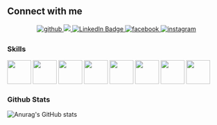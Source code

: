 ## Connect with me  
<div align="center">
  <a href="https://github.com/hristianivanov" target="_blank">
      <img src=https://img.shields.io/badge/github-%2324292e.svg?&style=for-the-badge&logo=github&logoColor=white alt=github style="margin-bottom: 5px;" />
  </a>
  <a href="https://discord.com/users/651451479949049856">
      <img src="https://img.shields.io/badge/Discord-5865F2?style=for-the-badge&logo=discord&logoColor=white"/>
  </a>
  <a href="https://www.linkedin.com/in/hristian-ivanov-a425a7262/">
      <img src="https://img.shields.io/badge/LinkedIn-blue?style=for-the-badge&logo=linkedin&logoColor=white" alt="LinkedIn Badge"/>
  </a>
  <a href="https://www.facebook.com/profile.php?id=100087156203504" target="_blank">
      <img src=https://img.shields.io/badge/facebook-%232E87FB.svg?&style=for-the-badge&logo=facebook&logoColor=white alt=facebook style="margin-bottom: 5px;" />
  </a>
  <a href="https://instagram.com/h_ivanow" target="_blank">
      <img src=https://img.shields.io/badge/instagram-%23000000.svg?&style=for-the-badge&logo=instagram&logoColor=white alt=instagram style="margin-bottom: 5px;" />
  </a>  
</div>  
  
### Skills

<!---[![My Skills](https://skillicons.dev/icons?i=cs,dotnet,js,html,css,haskell,react)](https://skillicons.dev)--->
<a href="#"><img src="https://github.com/onemarc/tech-icons/blob/main/icons/cs-dark.svg" width="55"></a>
<a href="#"><img src="https://github.com/onemarc/tech-icons/blob/main/icons/dotnet-dark.svg" width="55"></a>
<a href="#"><img src="https://github.com/onemarc/tech-icons/blob/main/icons/react-dark.svg" width="55"></a>
<a href="#"><img src="https://github.com/onemarc/tech-icons/blob/main/icons/mssqlserver-dark.svg" width="55"></a>
<a href="#"><img src="https://github.com/onemarc/tech-icons/blob/main/icons/haskell-dark.svg" width="55"></a>
<a href="#"><img src="https://github.com/onemarc/tech-icons/blob/main/icons/javascript.svg" width="55"></a>
<a href="#"><img src="https://github.com/onemarc/tech-icons/blob/main/icons/html.svg" width="55"></a>
<a href="#"><img src="https://github.com/onemarc/tech-icons/blob/main/icons/css.svg" width="55"></a>

### Github Stats  

![Anurag's GitHub stats](https://github-readme-stats.vercel.app/api?username=hristianivanov&show_icons=true&theme=transparent&hide_border=true&count_private=true)
